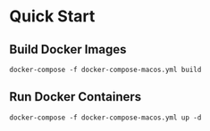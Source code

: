 
# Quick Start
## Build Docker Images
```
docker-compose -f docker-compose-macos.yml build
```
## Run Docker Containers
```
docker-compose -f docker-compose-macos.yml up -d
```